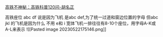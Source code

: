[高铁不神秘：高铁科普120问-胡名正](https://weread.qq.com/web/bookDetail/e3d32fc0726e3b27e3d54f9)

高铁座位 abc df
说是因为飞机 是abc def,为了统一过道和窗边位置的字母
但abc jkl 的飞机是因为什么
不用 e和 i
宽体飞机一排往往有8-10个座位，用字母A-K或A-L来表示
![[Pasted image 20230522175146.png]]